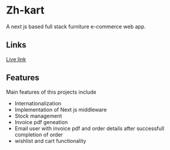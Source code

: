 # Zh-kart

A next js based full stack furniture e-commerce web app.

## Links

[Live link](https://zh-kart.vercel.app/)

## Features

Main features of this projects include

- Internationalization
- Implementation of Next js middleware
- Stock management
- Invoice pdf geneation
- Email user with invoice pdf and order details after successfull completion of order
- wishlist and cart functionality
